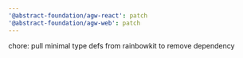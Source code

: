 ```yaml
---
'@abstract-foundation/agw-react': patch
'@abstract-foundation/agw-web': patch
---
```


chore: pull minimal type defs from rainbowkit to remove dependency

